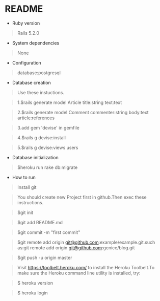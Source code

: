 # README
* Ruby version
>Rails 5.2.0
* System dependencies
>None
* Configuration
>database:postgresql
* Database creation
>Use these instuctions.

>1.$rails generate model Article title:string text:text

>2.$rails generate model Comment commenter:string body:text article:references

>3.add gem 'devise' in gemfile

>4.$rails g devise:install

>5.$rails g devise:views users

* Database initialization
>$heroku run rake db:migrate

* How to run
>Install git

>You should create new Project first in github.Then exec these instructions.

>$git init

>$git add README.md

>$git commit -m "first commit"

>$git remote add origin git@github.com:example/example.git.such as:git remote add origin git@github.com:gcnice/blog.git

>$git push -u origin master

>Visit https://toolbelt.heroku.com/ to install the Heroku Toolbelt.To make sure the Heroku command line utility is installed, try:

>$ heroku version

>$ heroku login
